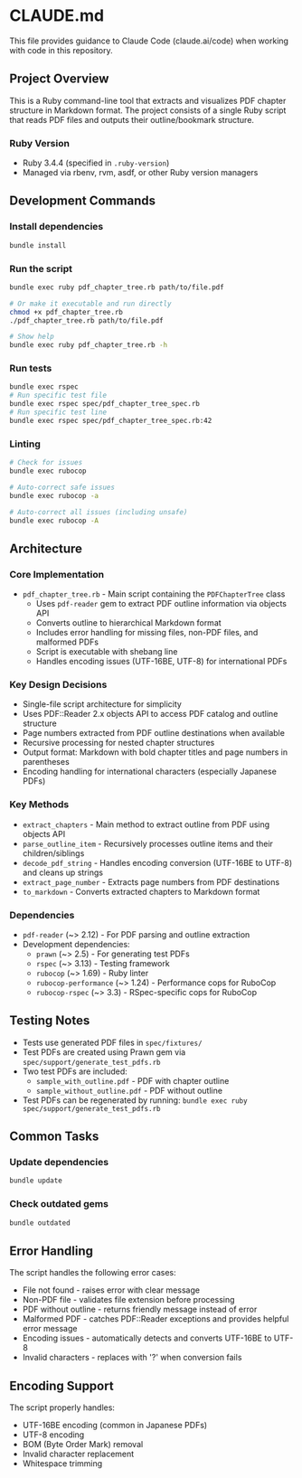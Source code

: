 # CLAUDE.md

This file provides guidance to Claude Code (claude.ai/code) when working with code in this repository.

## Project Overview

This is a Ruby command-line tool that extracts and visualizes PDF chapter structure in Markdown format. The project consists of a single Ruby script that reads PDF files and outputs their outline/bookmark structure.

### Ruby Version
- Ruby 3.4.4 (specified in `.ruby-version`)
- Managed via rbenv, rvm, asdf, or other Ruby version managers

## Development Commands

### Install dependencies
```bash
bundle install
```

### Run the script
```bash
bundle exec ruby pdf_chapter_tree.rb path/to/file.pdf

# Or make it executable and run directly
chmod +x pdf_chapter_tree.rb
./pdf_chapter_tree.rb path/to/file.pdf

# Show help
bundle exec ruby pdf_chapter_tree.rb -h
```

### Run tests
```bash
bundle exec rspec
# Run specific test file
bundle exec rspec spec/pdf_chapter_tree_spec.rb
# Run specific test line
bundle exec rspec spec/pdf_chapter_tree_spec.rb:42
```

### Linting
```bash
# Check for issues
bundle exec rubocop

# Auto-correct safe issues
bundle exec rubocop -a

# Auto-correct all issues (including unsafe)
bundle exec rubocop -A
```

## Architecture

### Core Implementation
- `pdf_chapter_tree.rb` - Main script containing the `PDFChapterTree` class
  - Uses `pdf-reader` gem to extract PDF outline information via objects API
  - Converts outline to hierarchical Markdown format
  - Includes error handling for missing files, non-PDF files, and malformed PDFs
  - Script is executable with shebang line
  - Handles encoding issues (UTF-16BE, UTF-8) for international PDFs

### Key Design Decisions
- Single-file script architecture for simplicity
- Uses PDF::Reader 2.x objects API to access PDF catalog and outline structure
- Page numbers extracted from PDF outline destinations when available
- Recursive processing for nested chapter structures
- Output format: Markdown with bold chapter titles and page numbers in parentheses
- Encoding handling for international characters (especially Japanese PDFs)

### Key Methods
- `extract_chapters` - Main method to extract outline from PDF using objects API
- `parse_outline_item` - Recursively processes outline items and their children/siblings
- `decode_pdf_string` - Handles encoding conversion (UTF-16BE to UTF-8) and cleans up strings
- `extract_page_number` - Extracts page numbers from PDF destinations
- `to_markdown` - Converts extracted chapters to Markdown format

### Dependencies
- `pdf-reader` (~> 2.12) - For PDF parsing and outline extraction
- Development dependencies:
  - `prawn` (~> 2.5) - For generating test PDFs
  - `rspec` (~> 3.13) - Testing framework
  - `rubocop` (~> 1.69) - Ruby linter
  - `rubocop-performance` (~> 1.24) - Performance cops for RuboCop
  - `rubocop-rspec` (~> 3.3) - RSpec-specific cops for RuboCop

## Testing Notes

- Tests use generated PDF files in `spec/fixtures/`
- Test PDFs are created using Prawn gem via `spec/support/generate_test_pdfs.rb`
- Two test PDFs are included:
  - `sample_with_outline.pdf` - PDF with chapter outline
  - `sample_without_outline.pdf` - PDF without outline
- Test PDFs can be regenerated by running: `bundle exec ruby spec/support/generate_test_pdfs.rb`

## Common Tasks

### Update dependencies
```bash
bundle update
```

### Check outdated gems
```bash
bundle outdated
```

## Error Handling

The script handles the following error cases:
- File not found - raises error with clear message
- Non-PDF file - validates file extension before processing
- PDF without outline - returns friendly message instead of error
- Malformed PDF - catches PDF::Reader exceptions and provides helpful error message
- Encoding issues - automatically detects and converts UTF-16BE to UTF-8
- Invalid characters - replaces with '?' when conversion fails

## Encoding Support

The script properly handles:
- UTF-16BE encoding (common in Japanese PDFs)
- UTF-8 encoding
- BOM (Byte Order Mark) removal
- Invalid character replacement
- Whitespace trimming
